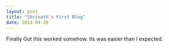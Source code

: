 ```yaml
---
layout: post
title: "Shrinath's First Blog"
date: 2014-04-30
---
```


Finally Got this worked somehow. Its was easier than I expected.
